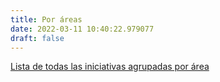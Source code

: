 ```yaml
---
title: Por áreas
date: 2022-03-11 10:40:22.979077
draft: false
---
```


[Lista de todas las iniciativas agrupadas por área](/areas/lxiv)

<!--more-->
